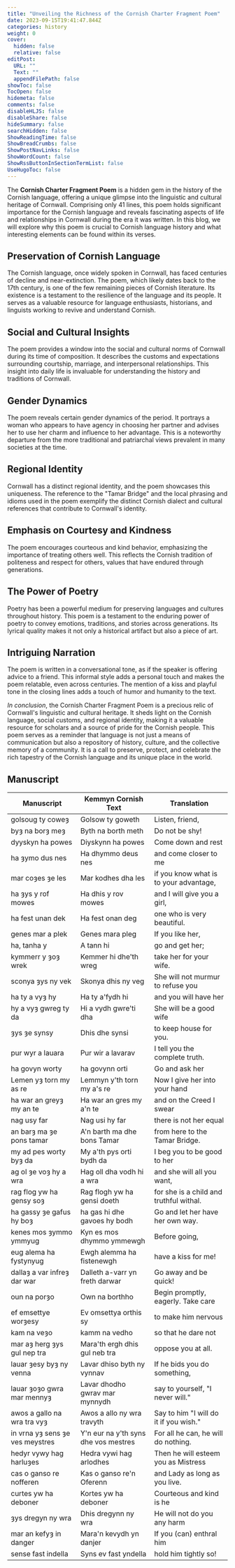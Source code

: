 ```yaml
---
title: "Unveiling the Richness of the Cornish Charter Fragment Poem"
date: 2023-09-15T19:41:47.844Z
categories: history
weight: 0
cover:
  hidden: false
  relative: false
editPost:
  URL: ""
  Text: ""
  appendFilePath: false
showToc: false
TocOpen: false
hidemeta: false
comments: false
disableHLJS: false
disableShare: false
hideSummary: false
searchHidden: false
ShowReadingTime: false
ShowBreadCrumbs: false
ShowPostNavLinks: false
ShowWordCount: false
ShowRssButtonInSectionTermList: false
UseHugoToc: false
---
```



The **Cornish Charter Fragment Poem** is a hidden gem in the history of the Cornish language, offering a unique glimpse into the linguistic and cultural heritage of Cornwall. Comprising only 41 lines, this poem holds significant importance for the Cornish language and reveals fascinating aspects of life and relationships in Cornwall during the era it was written. In this blog, we will explore why this poem is crucial to Cornish language history and what interesting elements can be found within its verses.

## Preservation of Cornish Language
The Cornish language, once widely spoken in Cornwall, has faced centuries of decline and near-extinction. The poem, which likely dates back to the 17th century, is one of the few remaining pieces of Cornish literature. Its existence is a testament to the resilience of the language and its people. It serves as a valuable resource for language enthusiasts, historians, and linguists working to revive and understand Cornish.

## Social and Cultural Insights
The poem provides a window into the social and cultural norms of Cornwall during its time of composition. It describes the customs and expectations surrounding courtship, marriage, and interpersonal relationships. This insight into daily life is invaluable for understanding the history and traditions of Cornwall.

## Gender Dynamics
The poem reveals certain gender dynamics of the period. It portrays a woman who appears to have agency in choosing her partner and advises her to use her charm and influence to her advantage. This is a noteworthy departure from the more traditional and patriarchal views prevalent in many societies at the time.

## Regional Identity
Cornwall has a distinct regional identity, and the poem showcases this uniqueness. The reference to the "Tamar Bridge" and the local phrasing and idioms used in the poem exemplify the distinct Cornish dialect and cultural references that contribute to Cornwall's identity.

## Emphasis on Courtesy and Kindness
The poem encourages courteous and kind behavior, emphasizing the importance of treating others well. This reflects the Cornish tradition of politeness and respect for others, values that have endured through generations.

## The Power of Poetry
Poetry has been a powerful medium for preserving languages and cultures throughout history. This poem is a testament to the enduring power of poetry to convey emotions, traditions, and stories across generations. Its lyrical quality makes it not only a historical artifact but also a piece of art.

## Intriguing Narration
The poem is written in a conversational tone, as if the speaker is offering advice to a friend. This informal style adds a personal touch and makes the poem relatable, even across centuries. The mention of a kiss and playful tone in the closing lines adds a touch of humor and humanity to the text.

*In conclusion*, the Cornish Charter Fragment Poem is a precious relic of Cornwall's linguistic and cultural heritage. It sheds light on the Cornish language, social customs, and regional identity, making it a valuable resource for scholars and a source of pride for the Cornish people. This poem serves as a reminder that language is not just a means of communication but also a repository of history, culture, and the collective memory of a community. It is a call to preserve, protect, and celebrate the rich tapestry of the Cornish language and its unique place in the world.

## Manuscript   

| Manuscript                       | Kemmyn Cornish Text                  | Translation                             |
|----------------------------------|--------------------------------------|-----------------------------------------|
|  golsoug ty coweȝ                | Golsow ty goweth                     | Listen, friend,                         |
|  byȝ na borȝ meȝ                 | Byth na borth meth                   | Do not be shy!                          |
|  dyyskyn ha powes                | Diyskynn ha powes                    | Come down and rest                      |
|  ha ȝymo dus nes                 | Ha dhymmo deus nes                   | and come closer to me                   |
|  mar coȝes ȝe les                | Mar kodhes dha les                   | if you know what is to your advantage,  |
|  ha ȝys y rof mowes              | Ha dhis y rov mowes                  | and I will give you a girl,             |
|  ha fest unan dek                | Ha fest onan deg                     | one who is very beautiful.              |
|  genes mar a plek                | Genes mara pleg                      | If you like her,                        |
|  ha, tanha y                     | A tann hi                            | go and get her;                         |
|  kymmerr y ȝoȝ wrek              | Kemmer hi dhe'th wreg                | take her for your wife.                 |
|  sconya ȝys ny vek               | Skonya dhis ny veg                   | She will not murmur to refuse you       |
|  ha ty a vyȝ hy                  | Ha ty a'fydh hi                      | and you will have her                   |
|  hy a vyȝ gwreg ty da            | Hi a vydh gwre'ti dha                | She will be a good wife                 |
|  ȝys ȝe synsy                    | Dhis dhe synsi                       | to keep house for you.                  |
|  pur wyr a lauara                | Pur wir a lavarav                    | I tell you the complete truth.          |
|  ha govyn worty                  | ha govynn orti                       | Go and ask her                          |
|  Lemen yȝ torn my as re          | Lemmyn y'th torn my a's re           | Now I give her into your hand           |
|  ha war an greyȝ my an te        | Ha war an gres my a'n te             | and on the Creed I swear                |
|  nag usy far                     | Nag usi hy far                       | there is not her equal                  |
|  an barȝ ma ȝe pons tamar        | A'n barth ma dhe bons Tamar          | from here to the Tamar Bridge.          |
|  my ad pes worty byȝ da          | My a'th pys orti bydh da             | I beg you to be good to her             |
|  ag ol ȝe voȝ hy a wra           | Hag oll dha vodh hi a wra            | and she will all you want,              |
|  rag flog yw ha gensy soȝ        | Rag flogh yw ha gensi doeth          | for she is a child and truthful withal. |
|  ha gassy ȝe gafus hy boȝ        | ha gas hi dhe gavoes hy bodh         | Go and let her have her own way.        |
|  kenes mos ȝymmo ymmyug          | Kyn es mos dhymmo ymmewgh            | Before going,                           |
|  eug alema ha fystynyug          | Ewgh alemma ha fistenewgh            | have a kiss for me!                     |
|  dallaȝ a var infreȝ dar war     | Dalleth a-varr yn freth darwar       | Go away and be quick!                   |
|  oun na porȝo                    | Own na borthho                       | Begin promptly, eagerly. Take care      |
|  ef emsettye worȝesy             | Ev omsettya orthis sy                | to make him nervous                     |
|  kam na veȝo                     | kamm na vedho                        | so that he dare not                     |
|  mar aȝ herg ȝys gul nep tra     | Mara'th ergh dhis gul neb tra        | oppose you at all.                      |
|  lauar ȝesy byȝ ny venna         | Lavar dhiso byth ny vynnav           | If he bids you do something,            |
|  lauar ȝoȝo gwra mar mennyȝ      | Lavar dhodho gwrav mar mynnydh       | say to yourself, "I never will."        |
|  awos a gallo na wra tra vyȝ     | Awos a allo ny wra travyth           | Say to him "I will do it if you wish."  |
|  in vrna yȝ sens ȝe ves meystres | Y'n eur na y'th syns dhe vos mestres | For all he can, he will do nothing.     |
|  hedyr vywy hag harluȝes         | Hedra vywi hag arlodhes              | Then he will esteem you as Mistress     |
|  cas o ganso re nofferen         | Kas o ganso re'n Oferenn             | and Lady as long as you live.           |
|  curtes yw ha deboner            | Kortes yw ha deboner                 | Courteous and kind is he                |
|  ȝys dregyn ny wra               | Dhis dregynn ny wra                  | He will not do you any harm             |
|  mar an kefyȝ in danger          | Mara'n kevydh yn danjer              | If you (can) enthral him                |
|  sense fast indella              | Syns ev fast yndella                 | hold him tightly so!                    |